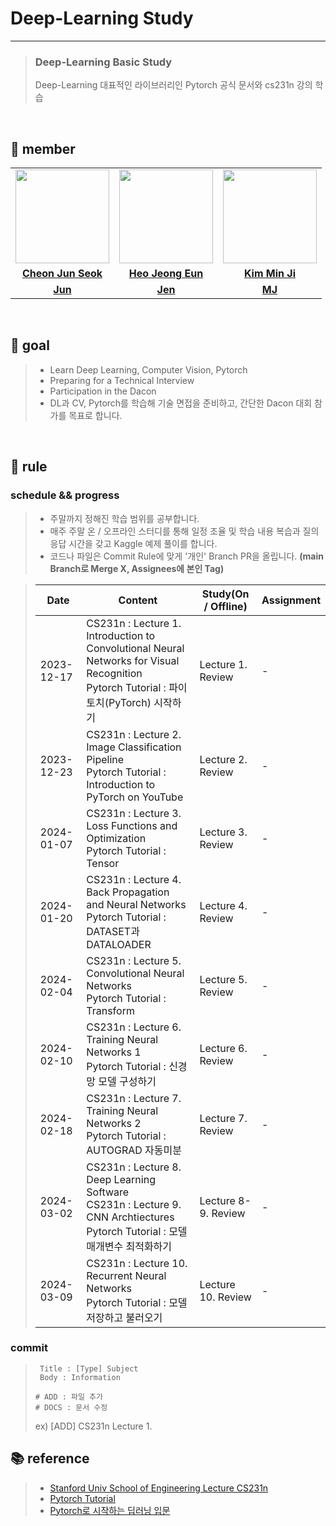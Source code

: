 # Deep-Learning Study



---

> ### Deep-Learning Basic Study
> Deep-Learning 대표적인 라이브러리인 Pytorch 공식 문서와 cs231n 강의 학습

<br>

## 👋 member 
<table>
  <tr>
    <td align="center"><a href="https://github.com/JunSeokCheon"><img src="https://avatars.githubusercontent.com/JunSeokCheon" width="150px;" alt="">
    <td align="center"><a href="https://github.com/Heo-Jeong-Eun"><img src="https://avatars.githubusercontent.com/Heo-Jeong-Eun" width="150px;" alt="">
    <td align="center"><a href="https://github.com/enddl3224"><img src="https://avatars.githubusercontent.com/enddl3224" width="150px;" alt="">
    </td>
  </tr>
  <tr>
    <td align="center"><a href="https://github.com/JunSeokCheon"><b>Cheon Jun Seok</b></td>
    <td align="center"><a href="https://github.com/Heo-Jeong-Eun"><b>Heo Jeong Eun</b></td>
    <td align="center"><a href="https://github.com/enddl3224"><b>Kim Min Ji</b></td>
  </tr>
  <tr>
    <td align="center"><a href="https://github.com/Heo-Jeong-Eun/Deep-Learning-Study/tree/Jun"><b>Jun</b></td>
    <td align="center"><a href="https://github.com/Heo-Jeong-Eun/Deep-Learning-Study/tree/Jen"><b>Jen</b></td>
    <td align="center"><a href="https://github.com/Heo-Jeong-Eun/Deep-Learning-Study/tree/MJ"><b>MJ</b></td>
  </tr>
</table>

<br>

## 🚀 goal
> - Learn Deep Learning, Computer Vision, Pytorch
> - Preparing for a Technical Interview
> - Participation in the Dacon
> - DL과 CV, Pytorch를 학습해 기술 면접을 준비하고, 간단한 Dacon 대회 참가를 목표로 합니다. 

<br>

## 🫡 rule

### schedule && progress 
> - 주말까지 정해진 학습 범위를 공부합니다. 
> - 매주 주말 온 / 오프라인 스터디를 통해 일정 조율 및 학습 내용 복습과 질의응답 시간을 갖고 Kaggle 예제 풀이를 합니다.
> - 코드나 파일은 Commit Rule에 맞게 '개인' Branch PR을 올립니다. **(main Branch로 Merge X, Assignees에 본인 Tag)**

> | Date | Content | Study(On / Offline) | Assignment |
> | --- | --- | --- | --- |
> | 2023-12-17 | CS231n : Lecture 1. Introduction to Convolutional Neural Networks for Visual Recognition <br> Pytorch Tutorial : 파이토치(PyTorch) 시작하기 | Lecture 1. Review | - |
> | 2023-12-23 | CS231n : Lecture 2. Image Classification Pipeline <br> Pytorch Tutorial : Introduction to PyTorch on YouTube | Lecture 2. Review | - |
> | 2024-01-07 | CS231n : Lecture 3. Loss Functions and Optimization <br> Pytorch Tutorial : Tensor | Lecture 3. Review | - |
> | 2024-01-20 | CS231n : Lecture 4. Back Propagation and Neural Networks <br> Pytorch Tutorial : DATASET과 DATALOADER | Lecture 4. Review | - |
> | 2024-02-04 | CS231n : Lecture 5. Convolutional Neural Networks <br> Pytorch Tutorial : Transform | Lecture 5. Review | - |
> | 2024-02-10 | CS231n : Lecture 6. Training Neural Networks 1 <br> Pytorch Tutorial : 신경망 모델 구성하기 | Lecture 6. Review | - |
> | 2024-02-18 | CS231n : Lecture 7. Training Neural Networks 2 <br> Pytorch Tutorial : AUTOGRAD 자동미분 | Lecture 7. Review | - |
> | 2024-03-02 | CS231n : Lecture 8. Deep Learning Software <br> CS231n : Lecture 9. CNN Archtiectures <br> Pytorch Tutorial : 모델 매개변수 최적화하기 | Lecture 8-9. Review | - |
> | 2024-03-09 | CS231n : Lecture 10. Recurrent Neural Networks <br> Pytorch Tutorial : 모델 저장하고 불러오기 | Lecture 10. Review | - |

### commit 
> ```shell
>  Title : [Type] Subject
>  Body : Information
>
> # ADD : 파일 추가
> # DOCS : 문서 수정
>  ```
> ex) [ADD] CS231n Lecture 1.

## 📚 reference
> - <a href = 'https://www.youtube.com/watch?v=vT1JzLTH4G4'>Stanford Univ School of Engineering Lecture CS231n</a>
> - <a href = 'https://tutorials.pytorch.kr/beginner/basics/saveloadrun_tutorial.html'>Pytorch Tutorial</a>
> - <a href = 'https://wikidocs.net/book/2788'>Pytorch로 시작하는 딥러닝 입문</a>
